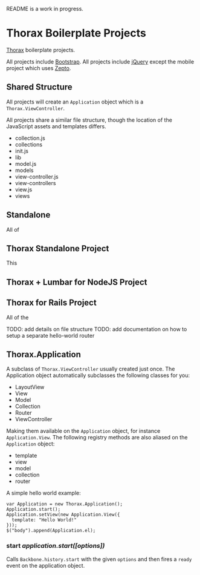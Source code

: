 README is a work in progress.

# Thorax Boilerplate Projects

[Thorax](http://thoraxjs.org/) boilerplate projects.

All projects include [Bootstrap](http://twitter.github.com/bootstrap/). All projects include [jQuery](http://jquery.com) except the mobile project which uses [Zepto](http://zeptojs.com).

## Shared Structure

All projects will create an `Application` object which is a `Thorax.ViewController`.

All projects share a similar file structure, though the location of the JavaScript assets and templates differs.

- collection.js
- collections
- init.js
- lib
- model.js
- models
- view-controller.js
- view-controllers
- view.js
- views

## Standalone

All of 

## Thorax Standalone Project

This 

## Thorax + Lumbar for NodeJS Project

## Thorax for Rails Project

All of the 


TODO: add details on file structure
TODO: add documentation on how to setup a separate hello-world router


## Thorax.Application

A subclass of `Thorax.ViewController` usually created just once. The Application object automatically subclasses the following classes for you:

- LayoutView
- View
- Model
- Collection
- Router
- ViewController

Making them available on the `Application` object, for instance `Application.View`. The following registry methods are also aliased on the `Application` object:

- template
- view
- model
- collection
- router

A simple hello world example:

    var Application = new Thorax.Application();
    Application.start();
    Application.setView(new Application.View({
      template: "Hello World!"
    }));
    $("body").append(Application.el);

### start *application.start([options])*

Calls `Backbone.history.start` with the given `options` and then fires a `ready` event on the application object.
